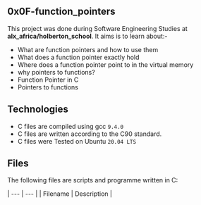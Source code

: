 0x0F-function_pointers
 ---------------
This project was done during Software Engineering Studies at **alx_africa/holberton_school**. It aims is to learn about:- 
  - What are function pointers and how to use them
 - What does a function pointer exactly hold
 -  Where does a function pointer point to in the virtual memory
 - why pointers to functions?
 - Function Pointer in C
 - Pointers to functions

Technologies 
  ------------------
 - C files are compiled using gcc `9.4.0`
 - C files are written according to the C90 standard.
 - C files were Tested on Ubuntu `20.04 LTS`

Files
  ------------
The following files are scripts and programme written in C:

| --- | --- |
| Filename | Description |
